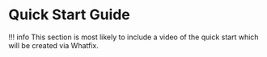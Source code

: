 # Quick Start Guide

!!! info
    This section is most likely to include a video of the quick start which will be created via Whatfix.
